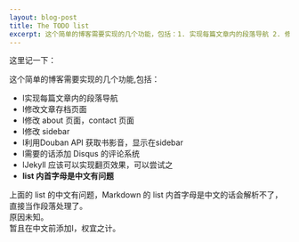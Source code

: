 ```yaml
---
layout: blog-post
title: The TODO list
excerpt: 这个简单的博客需要实现的几个功能，包括：1. 实现每篇文章内的段落导航 2. 修改文章存档页面 3. Jekyll 应该可以实现翻页效果，可以尝试之[...]
---
```


这里记一下：

这个简单的博客需要实现的几个功能,包括：  
* l实现每篇文章内的段落导航 
* l修改文章存档页面 
* l修改 about 页面，contact 页面
* l修改 sidebar 
* l利用Douban API 获取书影音，显示在sidebar
* l需要的话添加 Disqus 的评论系统
* lJekyll 应该可以实现翻页效果，可以尝试之
* __list 内首字母是中文有问题__

上面的 list 的中文有问题，Markdown 的 list 内首字母是中文的话会解析不了，直接当作段落处理了。  
原因未知。  
暂且在中文前添加l，权宜之计。
